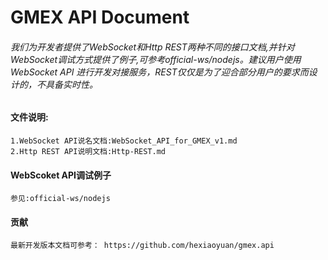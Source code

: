 # GMEX API Document


###### 我们为开发者提供了WebSocket和Http REST两种不同的接口文档,并针对WebSocket调试方式提供了例子,可参考official-ws/nodejs。建议用户使用 WebSocket API 进行开发对接服务，REST仅仅是为了迎合部分用户的要求而设计的，不具备实时性。

#### 文件说明:
    1.WebSocket API说名文档:WebSocket_API_for_GMEX_v1.md
    2.Http REST API说明文档:Http-REST.md

#### WebScoket API调试例子
    参见:official-ws/nodejs

#### 贡献
    最新开发版本文档可参考： https://github.com/hexiaoyuan/gmex.api
